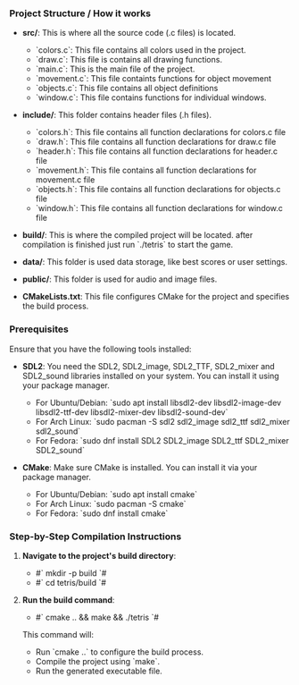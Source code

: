### Project Structure / How it works

- **src/**: This is where all the source code (.c files) is located.
  - \`colors.c\`: This file contains all colors used in the project.
  - \`draw.c\`: This file is contains all drawing functions. 
  - \`main.c\`: This is the main file of the project.
  - \`movement.c\`: This file containts functions for object movement
  - \`objects.c\`: This file contains all object definitions
  - \`window.c\`: This file contains functions for individual windows.

- **include/**: This folder contains header files (.h files).
  - \`colors.h\`: This file contains all function declarations for colors.c file
  - \`draw.h\`: This file contains all function declarations for draw.c file
  - \`header.h\`: This file contains all function declarations for header.c file
  - \`movement.h\`: This file contains all function declarations for movement.c file
  - \`objects.h\`: This file contains all function declarations for objects.c file
  - \`window.h\`: This file contains all function declarations for window.c file

- **build/**: This is where the compiled project will be located. after compilation is finished just run \`./tetris\` to start the game. 

- **data/**: This folder is used data storage, like best scores or user settings.

- **public/**: This folder is used for audio and image files.

- **CMakeLists.txt**: This file configures CMake for the project and specifies the build process.


### Prerequisites

Ensure that you have the following tools installed:
- **SDL2**: You need the SDL2, SDL2_image, SDL2_TTF, SDL2_mixer and SDL2_sound libraries installed on your system. You can install it using your package manager.
  - For Ubuntu/Debian:
    \`sudo apt install libsdl2-dev libsdl2-image-dev libsdl2-ttf-dev libsdl2-mixer-dev libsdl2-sound-dev\`
  - For Arch Linux:
    \`sudo pacman -S sdl2 sdl2_image sdl2_ttf sdl2_mixer sdl2_sound\`
  - For Fedora:
    \`sudo dnf install SDL2 SDL2_image SDL2_ttf SDL2_mixer SDL2_sound\`

- **CMake**: Make sure CMake is installed. You can install it via your package manager.
  - For Ubuntu/Debian:
    \`sudo apt install cmake\`
  - For Arch Linux:
    \`sudo pacman -S cmake\`
  - For Fedora:
    \`sudo dnf install cmake\`


### Step-by-Step Compilation Instructions

1. **Navigate to the project's build directory**:
   - #\`
     mkdir -p build
     \`#
   - #\`
     cd tetris/build
     \`#

3. **Run the build command**:
    - #\`
    cmake .. && make && ./tetris
    \`#

   This command will:
   - Run \`cmake ..\` to configure the build process.
   - Compile the project using \`make\`.
   - Run the generated executable file.
